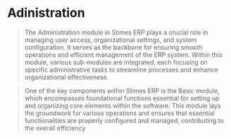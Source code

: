 # Adinistration 
>The Administration module in Stimes ERP plays a crucial role in managing user access, organizational settings, and system configuration. It serves as the backbone for ensuring smooth operations and efficient management of the ERP system. Within this module, various sub-modules are integrated, each focusing on specific administrative tasks to streamline processes and enhance organizational effectiveness.

>One of the key components within Stimes ERP is the Basic module, which encompasses foundational functions essential for setting up and organizing core elements within the software. This module lays the groundwork for various operations and ensures that essential functionalities are properly configured and managed, contributing to the overall efficiency 